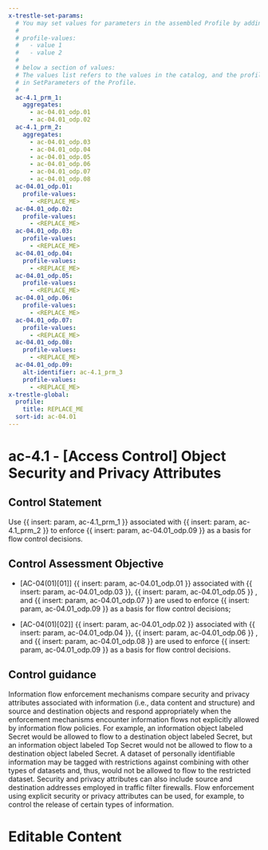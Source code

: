 ```yaml
---
x-trestle-set-params:
  # You may set values for parameters in the assembled Profile by adding
  #
  # profile-values:
  #   - value 1
  #   - value 2
  #
  # below a section of values:
  # The values list refers to the values in the catalog, and the profile-values represent values
  # in SetParameters of the Profile.
  #
  ac-4.1_prm_1:
    aggregates:
      - ac-04.01_odp.01
      - ac-04.01_odp.02
  ac-4.1_prm_2:
    aggregates:
      - ac-04.01_odp.03
      - ac-04.01_odp.04
      - ac-04.01_odp.05
      - ac-04.01_odp.06
      - ac-04.01_odp.07
      - ac-04.01_odp.08
  ac-04.01_odp.01:
    profile-values:
      - <REPLACE_ME>
  ac-04.01_odp.02:
    profile-values:
      - <REPLACE_ME>
  ac-04.01_odp.03:
    profile-values:
      - <REPLACE_ME>
  ac-04.01_odp.04:
    profile-values:
      - <REPLACE_ME>
  ac-04.01_odp.05:
    profile-values:
      - <REPLACE_ME>
  ac-04.01_odp.06:
    profile-values:
      - <REPLACE_ME>
  ac-04.01_odp.07:
    profile-values:
      - <REPLACE_ME>
  ac-04.01_odp.08:
    profile-values:
      - <REPLACE_ME>
  ac-04.01_odp.09:
    alt-identifier: ac-4.1_prm_3
    profile-values:
      - <REPLACE_ME>
x-trestle-global:
  profile:
    title: REPLACE_ME
  sort-id: ac-04.01
---
```


# ac-4.1 - \[Access Control\] Object Security and Privacy Attributes

## Control Statement

Use {{ insert: param, ac-4.1_prm_1 }} associated with {{ insert: param, ac-4.1_prm_2 }} to enforce {{ insert: param, ac-04.01_odp.09 }} as a basis for flow control decisions.

## Control Assessment Objective

- \[AC-04(01)[01]\] {{ insert: param, ac-04.01_odp.01 }} associated with {{ insert: param, ac-04.01_odp.03 }}, {{ insert: param, ac-04.01_odp.05 }} , and {{ insert: param, ac-04.01_odp.07 }} are used to enforce {{ insert: param, ac-04.01_odp.09 }} as a basis for flow control decisions;

- \[AC-04(01)[02]\] {{ insert: param, ac-04.01_odp.02 }} associated with {{ insert: param, ac-04.01_odp.04 }}, {{ insert: param, ac-04.01_odp.06 }} , and {{ insert: param, ac-04.01_odp.08 }} are used to enforce {{ insert: param, ac-04.01_odp.09 }} as a basis for flow control decisions.

## Control guidance

Information flow enforcement mechanisms compare security and privacy attributes associated with information (i.e., data content and structure) and source and destination objects and respond appropriately when the enforcement mechanisms encounter information flows not explicitly allowed by information flow policies. For example, an information object labeled Secret would be allowed to flow to a destination object labeled Secret, but an information object labeled Top Secret would not be allowed to flow to a destination object labeled Secret. A dataset of personally identifiable information may be tagged with restrictions against combining with other types of datasets and, thus, would not be allowed to flow to the restricted dataset. Security and privacy attributes can also include source and destination addresses employed in traffic filter firewalls. Flow enforcement using explicit security or privacy attributes can be used, for example, to control the release of certain types of information.

# Editable Content

<!-- Make additions and edits below -->
<!-- The above represents the contents of the control as received by the profile, prior to additions. -->
<!-- If the profile makes additions to the control, they will appear below. -->
<!-- The above markdown may not be edited but you may edit the content below, and/or introduce new additions to be made by the profile. -->
<!-- If there is a yaml header at the top, parameter values may be edited. Use --set-parameters to incorporate the changes during assembly. -->
<!-- The content here will then replace what is in the profile for this control, after running profile-assemble. -->
<!-- The current profile has no added parts for this control, but you may add new ones here. -->
<!-- Each addition must have a heading either of the form ## Control my_addition_name -->
<!-- or ## Part a. (where the a. refers to one of the control statement labels.) -->
<!-- "## Control" parts are new parts added after the statement part. -->
<!-- "## Part" parts are new parts added into the top-level statement part with that label. -->
<!-- Subparts may be added with nested hash levels of the form ### My Subpart Name -->
<!-- underneath the parent ## Control or ## Part being added -->
<!-- See https://ibm.github.io/compliance-trestle/tutorials/ssp_profile_catalog_authoring/ssp_profile_catalog_authoring for guidance. -->
